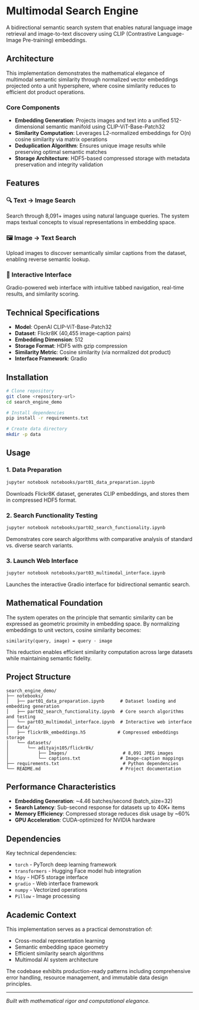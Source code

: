 # Multimodal Search Engine

A bidirectional semantic search system that enables natural language image retrieval and image-to-text discovery using CLIP (Contrastive Language-Image Pre-training) embeddings.

## Architecture

This implementation demonstrates the mathematical elegance of multimodal semantic similarity through normalized vector embeddings projected onto a unit hypersphere, where cosine similarity reduces to efficient dot product operations.

### Core Components

- **Embedding Generation**: Projects images and text into a unified 512-dimensional semantic manifold using CLIP-ViT-Base-Patch32
- **Similarity Computation**: Leverages L2-normalized embeddings for O(n) cosine similarity via matrix operations
- **Deduplication Algorithm**: Ensures unique image results while preserving optimal semantic matches
- **Storage Architecture**: HDF5-based compressed storage with metadata preservation and integrity validation

## Features

### 🔍 Text → Image Search
Search through 8,091+ images using natural language queries. The system maps textual concepts to visual representations in embedding space.

### 🖼️ Image → Text Search  
Upload images to discover semantically similar captions from the dataset, enabling reverse semantic lookup.

### 🎨 Interactive Interface
Gradio-powered web interface with intuitive tabbed navigation, real-time results, and similarity scoring.

## Technical Specifications

- **Model**: OpenAI CLIP-ViT-Base-Patch32
- **Dataset**: Flickr8K (40,455 image-caption pairs)
- **Embedding Dimension**: 512
- **Storage Format**: HDF5 with gzip compression
- **Similarity Metric**: Cosine similarity (via normalized dot product)
- **Interface Framework**: Gradio

## Installation

```bash
# Clone repository
git clone <repository-url>
cd search_engine_demo

# Install dependencies
pip install -r requirements.txt

# Create data directory
mkdir -p data
```

## Usage

### 1. Data Preparation
```bash
jupyter notebook notebooks/part01_data_preparation.ipynb
```
Downloads Flickr8K dataset, generates CLIP embeddings, and stores them in compressed HDF5 format.

### 2. Search Functionality Testing
```bash
jupyter notebook notebooks/part02_search_functionality.ipynb
```
Demonstrates core search algorithms with comparative analysis of standard vs. diverse search variants.

### 3. Launch Web Interface
```bash
jupyter notebook notebooks/part03_multimodal_interface.ipynb
```
Launches the interactive Gradio interface for bidirectional semantic search.

## Mathematical Foundation

The system operates on the principle that semantic similarity can be expressed as geometric proximity in embedding space. By normalizing embeddings to unit vectors, cosine similarity becomes:

```
similarity(query, image) = query · image
```

This reduction enables efficient similarity computation across large datasets while maintaining semantic fidelity.

## Project Structure

```
search_engine_demo/
├── notebooks/
│   ├── part01_data_preparation.ipynb      # Dataset loading and embedding generation
│   ├── part02_search_functionality.ipynb  # Core search algorithms and testing
│   └── part03_multimodal_interface.ipynb  # Interactive web interface
├── data/
│   ├── flickr8k_embeddings.h5            # Compressed embeddings storage
│   └── datasets/
│       └── adityajn105/flickr8k/
│           ├── Images/                     # 8,091 JPEG images
│           └── captions.txt               # Image-caption mappings
├── requirements.txt                        # Python dependencies
└── README.md                              # Project documentation
```

## Performance Characteristics

- **Embedding Generation**: ~4.46 batches/second (batch_size=32)
- **Search Latency**: Sub-second response for datasets up to 40K+ items
- **Memory Efficiency**: Compressed storage reduces disk usage by ~60%
- **GPU Acceleration**: CUDA-optimized for NVIDIA hardware

## Dependencies

Key technical dependencies:
- `torch` - PyTorch deep learning framework
- `transformers` - Hugging Face model hub integration  
- `h5py` - HDF5 storage interface
- `gradio` - Web interface framework
- `numpy` - Vectorized operations
- `Pillow` - Image processing

## Academic Context

This implementation serves as a practical demonstration of:
- Cross-modal representation learning
- Semantic embedding space geometry
- Efficient similarity search algorithms
- Multimodal AI system architecture

The codebase exhibits production-ready patterns including comprehensive error handling, resource management, and immutable data design principles.

---

*Built with mathematical rigor and computational elegance.*
